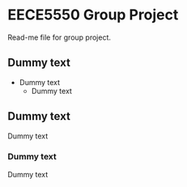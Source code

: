 # EECE5550 Group Project
Read-me file for group project.

## Dummy text
* Dummy text
  * Dummy text

## Dummy text
Dummy text

### Dummy text
Dummy text